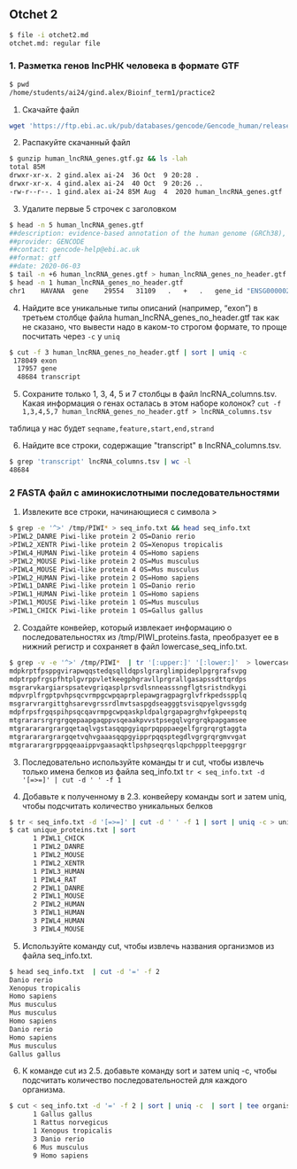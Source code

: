 ## Otchet 2
```bash
$ file -i otchet2.md
otchet.md: regular file
```
### 1. Разметка генов lncРНК человека в формате GTF

```bash
$ pwd
/home/students/ai24/gind.alex/Bioinf_term1/practice2
```

1. Скачайте файл
```bash
wget 'https://ftp.ebi.ac.uk/pub/databases/gencode/Gencode_human/release_35/gencode.v35.long_noncoding_RNAs.gtf.gz' -O 'human_lncRNA_genes.gtf.gz'
```


2. Распакуйте скачанный файл
```bash
$ gunzip human_lncRNA_genes.gtf.gz && ls -lah 
total 85M
drwxr-xr-x. 2 gind.alex ai-24  36 Oct  9 20:28 .
drwxr-xr-x. 4 gind.alex ai-24  40 Oct  9 20:26 ..
-rw-r--r--. 1 gind.alex ai-24 85M Aug  4  2020 human_lncRNA_genes.gtf
```


3. Удалите первые 5 строчек с заголовком
```bash
$ head -n 5 human_lncRNA_genes.gtf
##description: evidence-based annotation of the human genome (GRCh38), version 35 (Ensembl 101) - long non-coding RNAs
##provider: GENCODE
##contact: gencode-help@ebi.ac.uk
##format: gtf
##date: 2020-06-03
$ tail -n +6 human_lncRNA_genes.gtf > human_lncRNA_genes_no_header.gtf
$ head -n 1 human_lncRNA_genes_no_header.gtf
chr1	HAVANA	gene	29554	31109	.	+	.	gene_id "ENSG00000243485.5"; gene_type "lncRNA"; gene_name "MIR1302-2HG"; level 2; hgnc_id "HGNC:52482"; tag "ncRNA_host"; havana_gene "OTTHUMG00000000959.2";
```


4. Найдите все уникальные типы  описаний (например, “exon”) в третьем столбце файла human_lncRNA_genes_no_header.gtf
так как не сказано, что вывести надо в каком-то строгом формате, то проще посчитать через `-c` у `uniq`
```bash
$ cut -f 3 human_lncRNA_genes_no_header.gtf | sort | uniq -c
 178049 exon
  17957 gene
  48684 transcript
```


5. Сохраните только 1, 3, 4, 5 и 7 столбцы в файл lncRNA_columns.tsv. Какая информация о генах осталась в этом наборе колонок?
`cut -f 1,3,4,5,7 human_lncRNA_genes_no_header.gtf > lncRNA_columns.tsv`


таблица у нас будет `seqname,feature,start,end,strand`


6. Найдите все строки, содержащие "transcript" в lncRNA_columns.tsv.
```bash
$ grep 'transcript' lncRNA_columns.tsv | wc -l
48684
```

### 2 FASTA файл с аминокислотными последовательностями

1. Извлеките все строки, начинающиеся с символа >

```bash
$ grep -e '^>' /tmp/PIWI* > seq_info.txt && head seq_info.txt
>PIWL2_DANRE Piwi-like protein 2 OS=Danio rerio
>PIWL2_XENTR Piwi-like protein 2 OS=Xenopus tropicalis
>PIWL4_HUMAN Piwi-like protein 4 OS=Homo sapiens
>PIWL2_MOUSE Piwi-like protein 2 OS=Mus musculus
>PIWL4_MOUSE Piwi-like protein 4 OS=Mus musculus
>PIWL2_HUMAN Piwi-like protein 2 OS=Homo sapiens
>PIWL1_DANRE Piwi-like protein 1 OS=Danio rerio
>PIWL1_HUMAN Piwi-like protein 1 OS=Homo sapiens
>PIWL1_MOUSE Piwi-like protein 1 OS=Mus musculus
>PIWL1_CHICK Piwi-like protein 1 OS=Gallus gallus
```

2. Создайте конвейер, который извлекает информацию о последовательностях из /tmp/PIWI_proteins.fasta, преобразует ее в нижний регистр и сохраняет в файл lowercase_seq_info.txt.
```bash
$ grep -v -e '^>' /tmp/PIWI*  | tr '[:upper:]' '[:lower:]'  > lowercase_seq_info.txt && head lowercase_seq_info.txt
mdpkrptfpsppgvirapwqqstedqsqlldqpslgrarglimpideplpgrgrafsvpg
mdptrppfrgspfhtplgvrppvletkeegphgravllprgrallgasapssdttqrdps
msgrarvkargiarspsatevgriqasplprsvdlsnneasssngflgtsristndkygi
mdpvrplfrgptpvhpsqcvrmpgcwpqaprplepawgragpagrglvfrkpedsspplq
msgrarvrargittghsarevgrssrdlmvtsaspgdseagggtsvisqpyelgvssgdg
mdpfrpsfrgqspihpsqcqavrmpgcwpqaskpldpalgrgapagrghvfgkpeepstq
mtgrararsrgrgrgqepaapgaqppvsqeaakpvvstpsegqlvgrgrqkpapgamsee
mtgrararargrargqetaqlvgstasqqpgyiqprpqpppaegelfgrgrqrgtaggta
mtgrararargrargqetvqhvgaaasqqpgyipprpqqsptegdlvgrgrqrgmvvgat
mtgrararargrppgqeaaippvgaasaqktlpshpseqrqslqpchppplteepggrgr
```

3. Последовательно используйте команды tr и cut, чтобы извлечь только имена белков из файла seq_info.txt
`tr < seq_info.txt -d '[=>=]' | cut -d ' ' -f 1`

4. Добавьте к полученному в 2.3. конвейеру команды sort и затем uniq, чтобы подсчитать количество уникальных белков

```bash
$ tr < seq_info.txt -d '[=>=]' | cut -d ' ' -f 1 | sort | uniq -c > unique_proteins.txt
$ cat unique_proteins.txt | sort
      1 PIWL1_CHICK
      1 PIWL2_DANRE
      1 PIWL2_MOUSE
      1 PIWL2_XENTR
      1 PIWL3_HUMAN
      1 PIWL4_RAT
      2 PIWL1_DANRE
      2 PIWL1_MOUSE
      2 PIWL2_HUMAN
      3 PIWL1_HUMAN
      3 PIWL4_HUMAN
      3 PIWL4_MOUSE
```

5. Используйте команду cut, чтобы извлечь названия организмов из файла seq_info.txt. 
```bash
$ head seq_info.txt  | cut -d '=' -f 2
Danio rerio
Xenopus tropicalis
Homo sapiens
Mus musculus
Mus musculus
Homo sapiens
Danio rerio
Homo sapiens
Mus musculus
Gallus gallus
```

6. К команде cut из 2.5. добавьте команду sort и затем uniq -c, чтобы подсчитать количество последовательностей для каждого организма. 
```bash
$ cut < seq_info.txt -d '=' -f 2 | sort | uniq -c  | sort | tee organism_counts.txt
      1 Gallus gallus
      1 Rattus norvegicus
      1 Xenopus tropicalis
      3 Danio rerio
      6 Mus musculus
      9 Homo sapiens
```
